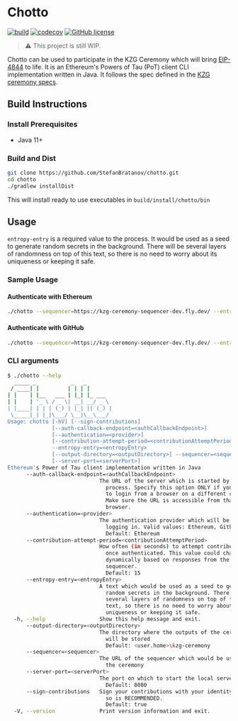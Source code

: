 # Chotto

[![build](https://github.com/StefanBratanov/chotto/actions/workflows/build.yml/badge.svg)](https://github.com/StefanBratanov/chotto/actions/workflows/build.yml)
[![codecov](https://codecov.io/github/StefanBratanov/chotto/branch/master/graph/badge.svg?token=9WEPEA6GA7)](https://codecov.io/github/StefanBratanov/chotto)
[![GitHub license](https://img.shields.io/github/license/StefanBratanov/chotto.svg)](https://github.com/StefanBratanov/chotto/blob/master/LICENSE)

> ⚠️ This project is still WIP.

Chotto can be used to participate in the KZG Ceremony which will
bring [EIP-4844](https://www.eip4844.com/) to life. It is an Ethereum's Powers of Tau
(PoT) client CLI implementation written in Java. It follows the spec defined in
the [KZG ceremony specs](https://github.com/ethereum/kzg-ceremony-specs).

## Build Instructions

### Install Prerequisites

- Java 11+

### Build and Dist

```bash
git clone https://github.com/StefanBratanov/chotto.git
cd chotto
./gradlew installDist
```

This will install ready to use executables in `build/install/chotto/bin`

## Usage

`entropy-entry` is a required value to the process. It would be used as a seed to generate random
secrets in the background. There will be several layers of randomness on top of this text, so there
is no need to worry about its uniqueness or keeping it safe.

### Sample Usage

#### Authenticate with Ethereum

```bash
./chotto --sequencer=https://kzg-ceremony-sequencer-dev.fly.dev/ --entropy-entry="Ethereum is awesome"
```

#### Authenticate with GitHub

```bash
./chotto --sequencer=https://kzg-ceremony-sequencer-dev.fly.dev/ --entropy-entry="Ethereum is awesome" --authentication=github
```

### CLI arguments

```bash
$ ./chotto --help
  _____ _           _   _
 / ____| |         | | | |
| |    | |__   ___ | |_| |_ ___
| |    | '_ \ / _ \| __| __/ _ \
| |____| | | | (_) | |_| || (_) |
 \_____|_| |_|\___/ \__|\__\___/
Usage: chotto [-hV] [--sign-contributions]
              [--auth-callback-endpoint=<authCallbackEndpoint>]
              [--authentication=<provider>]
              [--contribution-attempt-period=<contributionAttemptPeriod>]
              --entropy-entry=<entropyEntry>
              [--output-directory=<outputDirectory>] --sequencer=<sequencer>
              [--server-port=<serverPort>]
Ethereum's Power of Tau client implementation written in Java
      --auth-callback-endpoint=<authCallbackEndpoint>
                             The URL of the server which is started by this
                               process. Specify this option ONLY if you decide
                               to login from a browser on a different computer.
                               Make sure the URL is accessible from that
                               browser.
      --authentication=<provider>
                             The authentication provider which will be used for
                               logging in. Valid values: Ethereum, Github
                               Default: Ethereum
      --contribution-attempt-period=<contributionAttemptPeriod>
                             How often (in seconds) to attempt contribution
                               once authenticated. This value could change
                               dynamically based on responses from the
                               sequencer.
                               Default: 15
      --entropy-entry=<entropyEntry>
                             A text which would be used as a seed to generate
                               random secrets in the background. There will be
                               several layers of randomness on top of this
                               text, so there is no need to worry about its
                               uniqueness or keeping it safe.
  -h, --help                 Show this help message and exit.
      --output-directory=<outputDirectory>
                             The directory where the outputs of the ceremony
                               will be stored
                               Default: <user.home>\kzg-ceremony
      --sequencer=<sequencer>
                             The URL of the sequencer which would be used for
                               the ceremony
      --server-port=<serverPort>
                             The port on which to start the local server
                               Default: 8080
      --sign-contributions   Sign your contributions with your identity. Doing
                               so is RECOMMENDED.
                               Default: true
  -V, --version              Print version information and exit.
```
